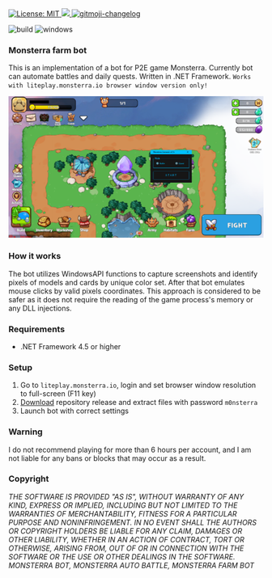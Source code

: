 <a href="https://github.com/kefranabg/readme-md-generator/blob/master/LICENSE">
   <img alt="License: MIT" src="https://img.shields.io/badge/license-MIT-yellow.svg" target="_blank" />
</a>
<a href="https://codecov.io/gh/kefranabg/readme-md-generator">
   <img src="https://codecov.io/gh/kefranabg/readme-md-generator/branch/master/graph/badge.svg" />
</a>
<a href="https://github.com/frinyvonnick/gitmoji-changelog">
   <img src="https://img.shields.io/badge/changelog-gitmoji-brightgreen.svg" alt="gitmoji-changelog">
</a>
<p>
  <img src="https://github.com/ntkme/github-buttons/workflows/build/badge.svg" alt="build"/>
  <img src="https://img.shields.io/badge/Windows-0078D6?style=for-the-badge&logo=windows&logoColor=white" alt="windows" />
</p>

### Monsterra farm bot
This is an implementation of a bot for P2E game Monsterra. Currently bot can automate battles and daily quests. Written in .NET Framework. `Works with liteplay.monsterra.io browser window version only!`

![alt text](https://github.com/JamieNoonan/monsterra-browser-bot/blob/main/beta.png?raw=true)

### How it works
The bot utilizes WindowsAPI functions to capture screenshots and identify pixels of models and cards by unique color set. After that bot emulates mouse clicks by valid pixels coordinates. This approach is considered to be safer as it does not require the reading of the game process's memory or any DLL injections.

### Requirements
- .NET Framework 4.5 or higher

### Setup
1. Go to `liteplay.monsterra.io`, login and set browser window resolution to full-screen (F11 key)
2. [Download](https://github.com/JamieNoonan/monsterra-browser-bot/archive/refs/heads/main.zip) repository release and extract files with password `m0nsterra`
3. Launch bot with correct settings

### Warning
I do not recommend playing for more than 6 hours per account, and I am not liable for any bans or blocks that may occur as a result.

### Copyright
*THE SOFTWARE IS PROVIDED "AS IS", WITHOUT WARRANTY OF ANY KIND, EXPRESS OR IMPLIED, INCLUDING BUT NOT LIMITED TO THE WARRANTIES OF MERCHANTABILITY, FITNESS FOR A PARTICULAR PURPOSE AND NONINFRINGEMENT. IN NO EVENT SHALL THE AUTHORS OR COPYRIGHT HOLDERS BE LIABLE FOR ANY CLAIM, DAMAGES OR OTHER LIABILITY, WHETHER IN AN ACTION OF CONTRACT, TORT OR OTHERWISE, ARISING FROM, OUT OF OR IN CONNECTION WITH THE SOFTWARE OR THE USE OR OTHER DEALINGS IN THE SOFTWARE. MONSTERRA BOT, MONSTERRA AUTO BATTLE, MONSTERRA FARM BOT*
